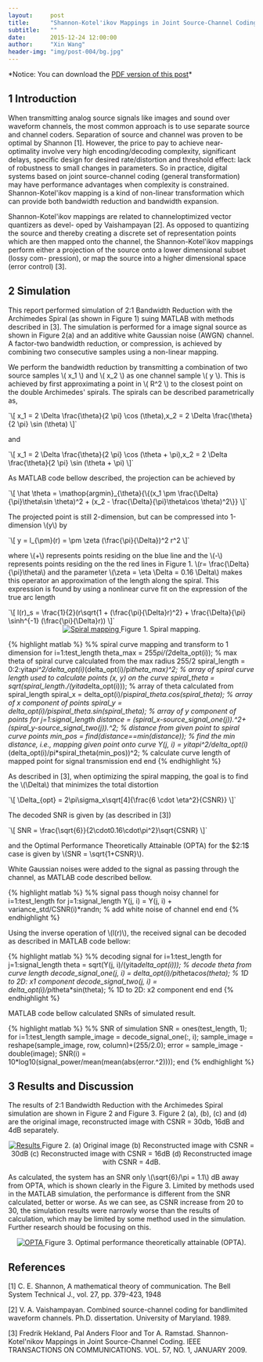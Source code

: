 ```yaml
---
layout:     post
title:      "Shannon-Kotel'ikov Mappings in Joint Source-Channel Coding: a Simulation using MATLAB"
subtitle:   ""
date:       2015-12-24 12:00:00
author:     "Xin Wang"
header-img: "img/post-004/bg.jpg"
---
```


<center>
<div id="mykudos"></div>
</center>

<p>*Notice: You can download the <a href="{{ site.baseurl }}/PDFs/Shannon-Kotel'ikov.pdf">PDF version of this post</a>*</p>

<h2 class="section-heading">1 Introduction</h2>

<p>When transmitting analog source signals like images and sound over waveform channels, 
the most common approach is to use separate source and channel coders. Separation of source and channel was proven to be optimal by Shannon [1]. 
However, the price to pay to achieve near- optimality involve very high encoding/decoding complexity, significant delays, 
specific design for desired rate/distortion and threshold effect: lack of robustness to small changes in parameters. 
So in practice, digital systems based on joint source-channel coding (general transformation) may have performance 
advantages when complexity is constrained. 
Shannon-Kotel'ikov mapping is a kind of non-linear transformation which can provide both bandwidth reduction and bandwidth expansion.</p>

<p>Shannon-Kotel'ikov mappings are related to channeloptimized vector quantizers as devel- oped by Vaishampayan [2]. 
As opposed to quantizing the source and thereby creating a discrete set of representation points which are then mapped onto the channel, 
the Shannon-Kotel'ikov mappings perform either a projection of the source onto a lower dimensional subset (lossy com- pression), 
or map the source into a higher dimensional space (error control) [3].</p>

<h2 class="section-heading">2 Simulation</h2>

<p>This report performed simulation of 2:1 Bandwidth Reduction with the Archimedes Spiral (as shown in Figure 1) suing MATLAB with methods 
described in [3]. The simulation is performed for a image signal source as shown in Figure 2(a) and an additive white Gaussian noise (AWGN) 
channel. A factor-two bandwidth reduction, or compression, is achieved by combining two consecutive samples using a non-linear mapping.</p>

<p>We perform the bandwidth reduction by transmitting a combination of two source samples \( x_1 \) and \( x_2 \) as one 
channel sample \( y \). This is achieved by first approximating a point in \( R^2 \) to the closest point on the double Archimedes' spirals. 
The spirals can be described parametrically as,</p>
`\[
x_1 = 2 \Delta \frac{\theta}{2 \pi} \cos (\theta),x_2 = 2 \Delta \frac{\theta}{2 \pi} \sin (\theta)
\]`
<p>and</p>
`\[
x_1 = 2 \Delta \frac{\theta}{2 \pi} \cos (\theta + \pi),x_2 = 2 \Delta \frac{\theta}{2 \pi} \sin (\theta + \pi)
\]`
<p>As MATLAB code bellow described, the projection can be achieved by</p>
`\[
  \hat \theta = \mathop{argmin}_{\theta}{\{(x_1 \pm \frac{\Delta}{\pi}\theta\sin \theta)^2 + (x_2 - \frac{\Delta}{\pi}\theta\cos \theta)^2\}}
\]`
<p>The projected point is still 2-dimension, but can be compressed into 1-dimension \(y\) by</p>
`\[
  y = l_{\pm}(r) = \pm \zeta (\frac{\pi}{\Delta})^2 r^2
\]`
<p>where \(+\) represents points residing on the blue line and the \(-\) represents points residing on the the red lines in Figure 1. 
\(r= \frac{\Delta}{\pi}\theta\) and the parameter \(\zeta = \eta \Delta = 0.16 \Delta\) makes this operator an approximation of the 
length along the spiral. This expression is found by using a nonlinear curve fit on the expression of the true arc length</p>
`\[
  l(r)_s = \frac{1}{2}(r\sqrt{1 + (\frac{\pi}{\Delta}r)^2} + \frac{\Delta}{\pi} \sinh^{-1} (\frac{\pi}{\Delta}r))
\]`

<center>
<a href="#">
    <img src="{{ site.baseurl }}/img/post-004/spiral-mapping.jpg" alt="Spiral mapping">
</a>
<span class="caption text-muted">Figure 1. Spiral mapping.</span>
</center>

{% highlight matlab %}
%% spiral curve mapping and transform to 1 dimension
for i=1:test_length
    theta_max = 255*pi/(2*delta_opt(i));
    % max theta of spiral curve calculated from the max radius 255/2
    spiral_length = 0:2:yita*pi^2/delta_opt(i)*(delta_opt(i)/pi*theta_max)^2;
    % array of spiral curve length used to calculate points (x, y) on the curve
    spiral_theta = sqrt(spiral_length./(yita*delta_opt(i)));
    % array of theta calculated from spiral_length
    spiral_x = delta_opt(i)/pi*spiral_theta.*cos(spiral_theta);
    % array of x component of points
    spiral_y = delta_opt(i)/pi*spiral_theta.*sin(spiral_theta);
    % array of y component of points
    for j=1:signal_length
        distance = (spiral_x-source_signal_one(j)).^2+(spiral_y-source_signal_two(j)).^2;
        % distance from given point to spiral curve points
        min_pos = find(distance==min(distance));
        % find the min distance, i.e., mapping given point onto curve
        Y(j, i) = yita*pi^2/delta_opt(i)*(delta_opt(i)/pi*spiral_theta(min_pos))^2;
        % calculate curve length of mapped point for signal transmission
    end
end
{% endhighlight %}

<p>As described in [3], when optimizing the spiral mapping, the goal is to find the \(\Delta\) that minimizes the total distortion</p>
`\[
  \Delta_{opt} = 2\pi\sigma_x\sqrt[4]{\frac{6 \cdot \eta^2}{CSNR}}
\]`
<p>The decoded SNR is given by (as described in [3])</p>
`\[
  SNR = \frac{\sqrt{6}}{2\cdot0.16\cdot\pi^2}\sqrt{CSNR}
\]`
<p>and the Optimal Performance Theoretically Attainable (OPTA) for the $2:1$ case is given by \(SNR = \sqrt{1+CSNR}\).</p>

<p>White Gaussian noises were added to the signal as passing through the channel, as MATLAB code described bellow.</p>

{% highlight matlab %}
%% signal pass though noisy channel
for i=1:test_length
    for j=1:signal_length
        Y(j, i) = Y(j, i) + variance_std/CSNR(i)*randn;
        % add white noise of channel
    end
end
{% endhighlight %}

<p>Using the inverse operation of \(l(r)\), the received signal can be decoded as described in MATLAB code bellow:</p>

{% highlight matlab %}
%% decoding signal
for i=1:test_length
    for j=1:signal_length
        theta = sqrt(Y(j, i)/(yita*delta_opt(i)));
        % decode theta from curve length
        decode_signal_one(j, i) = delta_opt(i)/pi*theta*cos(theta);
        % 1D to 2D: x1 component
        decode_signal_two(j, i) = delta_opt(i)/pi*theta*sin(theta);
        % 1D to 2D: x2 component
    end
end
{% endhighlight %}

<p>MATLAB code bellow calculated SNRs of simulated result.</p>

{% highlight matlab %}
%% SNR of simulation
SNR = ones(test_length, 1);
for i=1:test_length
    sample_image = decode_signal_one(:, i);
    sample_image = reshape(sample_image, row, column)+(255/2.0);
    error = sample_image - double(image);
    SNR(i) = 10*log10(signal_power/mean(mean(abs(error.^2))));
end
{% endhighlight %}

<h2 class="section-heading">3 Results and Discussion</h2>

<p>The results of 2:1 Bandwidth Reduction with the Archimedes Spiral simulation are shown in Figure 2 and Figure 3. Figure 2 (a), (b), (c) 
and (d) are the original image, reconstructed image with CSNR = 30db, 16dB and 4dB separately.</p>

<center>
<a href="#">
    <img src="{{ site.baseurl }}/img/post-004/results.jpg" alt="Results">
</a>
<span class="caption text-muted">Figure 2. (a) Original image (b) Reconstructed image with CSNR = 30dB (c) 
Reconstructed image with CSNR = 16dB (d) Reconstructed image with CSNR = 4dB.</span>
</center>

<p>As calculated, the system has an SNR only \(\sqrt{6}/\pi = 1.1\) dB away from OPTA, which is shown clearly in the Figure 3. 
Limited by methods used in the MATLAB simulation, the performance is different from the SNR calculated, better or worse. 
As we can see, as CSNR increase from 20 to 30, the simulation results were narrowly worse than the results of calculation, 
which may be limited by some method used in the simulation. Further research should be focusing on this.</p>

<center>
<a href="#">
    <img src="{{ site.baseurl }}/img/post-004/opta.jpg" alt="OPTA">
</a>
<span class="caption text-muted">Figure 3. Optimal performance theoretically attainable (OPTA).</span>
</center>

<h2 class="section-heading">References</h2>
<p>[1] C. E. Shannon, A mathematical theory of communication. The Bell System Technical J., vol. 27, pp. 379-423, 1948</p>
<p>[2] V. A. Vaishampayan. Combined source-channel coding for bandlimited waveform channels. Ph.D. dissertation. University of Maryland. 1989.</p>
<p>[3] Fredrik Hekland, Pal Anders Floor and Tor A. Ramstad. Shannon-Kotel'nikov Mappings in Joint Source-Channel Coding. 
IEEE TRANSACTIONS ON COMMUNICATIONS. VOL. 57, NO. 1, JANUARY 2009.</p>